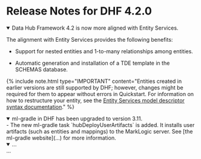 # Release Notes for DHF 4.2.0

<details open><summary class="relnote-summary">Data Hub Framework 4.2 is now more aligned with Entity Services.</summary>
  <div markdown="1">

  The alignment with Entity Services provides the following benefits:

  - Support for nested entities and 1-to-many relationships among entities.

  - Automatic generation and installation of a TDE template in the SCHEMAS database.

  {% include note.html type="IMPORTANT" content="Entities created in earlier versions are still supported by DHF; however, changes might be required for them to appear without errors in Quickstart. For information on how to restructure your entity, see the <a href="...">Entity Services model descriptor syntax documentation</a>." %}

  </div>
</details>


<details open><summary class="relnote-summary">ml-gradle in DHF has been upgraded to version 3.11.</summary>
  <div markdown="1">
  - The new ml-gradle task `hubDeployUserArtifacts` is added. It installs user artifacts (such as entities and mappings) to the MarkLogic server.
  See [the ml-gradle website](...) for more information.
  </div>
</details>


<details open><summary class="relnote-summary">...</summary>
  <div markdown="1">
  ...
  </div>
</details>


<!--
<details open><summary class="relnote-summary">...</summary>
  <div markdown="1">
  ...
  </div>
</details>
-->

<!--
## Changes and Incompatibilities

### DHF 4.2.0 Changes and Incompatibilities
-->

<!--
<details><summary>...</summary>
  <div markdown="1">
  ...
  </div>
</details>
-->
